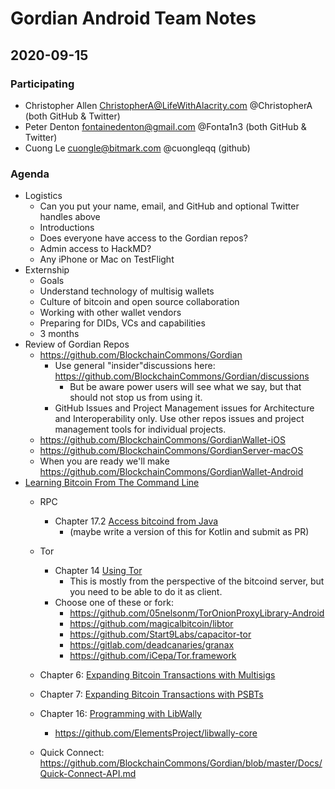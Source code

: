 # Gordian Android Team Notes

## 2020-09-15

### Participating
* Christopher Allen ChristopherA@LifeWithAlacrity.com @ChristopherA (both GitHub & Twitter)
* Peter Denton fontainedenton@gmail.com @Fonta1n3 (both GitHub & Twitter)
* Cuong Le cuongle@bitmark.com @cuongleqq (github)

### Agenda

* Logistics
    * Can you put your name, email, and GitHub and optional Twitter handles above
    * Introductions
    * Does everyone have access to the Gordian repos?
    * Admin access to HackMD?
    * Any iPhone or Mac on TestFlight
* Externship
    * Goals
    * Understand technology of multisig wallets
    * Culture of bitcoin and open source collaboration
    * Working with other wallet vendors
    * Preparing for DIDs, VCs and capabilities
    * 3 months
* Review of Gordian Repos
    * https://github.com/BlockchainCommons/Gordian
        * Use general "insider"discussions here: https://github.com/BlockchainCommons/Gordian/discussions
            * But be aware power users will see what we say, but that should not stop us from using it.
        * GitHub Issues and Project Management issues for Architecture and Interoperability only. Use other repos issues and project management tools for individual projects.
    * https://github.com/BlockchainCommons/GordianWallet-iOS
    * https://github.com/BlockchainCommons/GordianServer-macOS
    * When you are ready we'll make https://github.com/BlockchainCommons/GordianWallet-Android
* [Learning Bitcoin From The Command Line](https://github.com/BlockchainCommons/Learning-Bitcoin-from-the-Command-Line)
    * RPC
        * Chapter 17.2 [Access bitcoind from Java](https://github.com/BlockchainCommons/Learning-Bitcoin-from-the-Command-Line/blob/master/17_2_Accessing_Bitcoind_with_Java.md)
            * (maybe write a version of this for Kotlin and submit as PR)
    * Tor
        * Chapter 14 [Using Tor](https://github.com/BlockchainCommons/Learning-Bitcoin-from-the-Command-Line/blob/master/14_0_Using_Tor.md)
            * This is mostly from the perspective of the bitcoind server, but you need to be able to do it as client.
        * Choose one of these or fork:
            * https://github.com/05nelsonm/TorOnionProxyLibrary-Android
            * https://github.com/magicalbitcoin/libtor
            * https://github.com/Start9Labs/capacitor-tor
            * https://gitlab.com/deadcanaries/granax
            * https://github.com/iCepa/Tor.framework

    * Chapter 6: [Expanding Bitcoin Transactions with Multisigs](https://github.com/BlockchainCommons/Learning-Bitcoin-from-the-Command-Line/blob/master/06_0_Expanding_Bitcoin_Transactions_Multisigs.md)
    * Chapter 7: [Expanding Bitcoin Transactions with PSBTs](https://github.com/BlockchainCommons/Learning-Bitcoin-from-the-Command-Line/blob/master/07_0_Expanding_Bitcoin_Transactions_PSBTs.md)
    * Chapter 16: [Programming with LibWally]( https://github.com/BlockchainCommons/Learning-Bitcoin-from-the-Command-Line/blob/master/16_0_Programming_with_Libwally.md)
        * https://github.com/ElementsProject/libwally-core

    * Quick Connect: https://github.com/BlockchainCommons/Gordian/blob/master/Docs/Quick-Connect-API.md